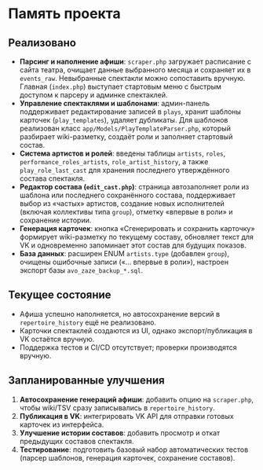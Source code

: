 # Память проекта

## Реализовано

- **Парсинг и наполнение афиши**: `scraper.php` загружает расписание с сайта театра, очищает данные выбранного месяца и сохраняет их в `events_raw`. Невыбранные спектакли можно сопоставить вручную. Главная (`index.php`) выступает стартовым меню с быстрым доступом к парсеру и админке спектаклей.
- **Управление спектаклями и шаблонами**: админ-панель поддерживает редактирование записей в `plays`, хранит шаблоны карточек (`play_templates`), удаляет дубликаты. Для шаблонов реализован класс `app/Models/PlayTemplateParser.php`, который разбирает wiki-разметку, создаёт роли и заполняет стартовый состав.
- **Система артистов и ролей**: введены таблицы `artists`, `roles`, `performance_roles_artists`, `role_artist_history`, а также `play_role_last_cast` для хранения последнего утверждённого состава спектакля.
- **Редактор состава (`edit_cast.php`)**: страница автозаполняет роли из шаблона или последнего сохранённого состава, поддерживает выбор из «частых» артистов, создание новых исполнителей (включая коллективы типа `group`), отметку «впервые в роли» и сохранение истории.
- **Генерация карточек**: кнопка «Сгенерировать и сохранить карточку» формирует wiki-разметку по текущему составу, обновляет текст для VK и одновременно запоминает этот состав для будущих показов.
- **База данных**: расширен ENUM `artists.type` (добавлен `group`), очищены ошибочные записи («… впервые в роли»), настроен экспорт базы `avo_zaze_backup_*.sql`.

## Текущее состояние

- Афиша успешно наполняется, но автосохранение версий в `repertoire_history` ещё не реализовано.
- Карточки спектаклей создаются из UI, однако экспорт/публикация в VK остаётся вручную.
- Поддержка тестов и CI/CD отсутствует; проверки производятся вручную.

## Запланированные улучшения

1. **Автосохранение генераций афиши**: добавить опцию на `scraper.php`, чтобы wiki/TSV сразу записывались в `repertoire_history`.
2. **Публикация в VK**: интегрировать VK API для отправки готовых карточек из интерфейса.
3. **Улучшение истории составов**: добавить просмотр и откат предыдущих составов спектакля.
4. **Тестирование**: подготовить базовый набор автоматических тестов (парсер шаблонов, генерация карточек, сохранение составов).
